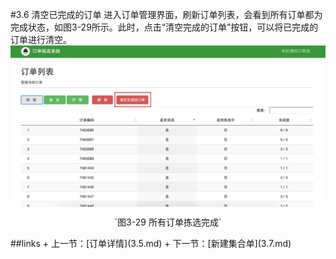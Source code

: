 #3.6 清空已完成的订单
进入订单管理界面，刷新订单列表，会看到所有订单都为完成状态，如图3-29所示。此时，点击“清空完成的订单”按钮，可以将已完成的订单进行清空。
<img src="images/订单列表中全部完成.png" width = "" height = "" alt="拣选系统" align=center />
 <p align=center> `图3-29 所有订单拣选完成` </p>
 ##links
+ 上一节：[订单详情](3.5.md)
+ 下一节：[新建集合单](3.7.md)